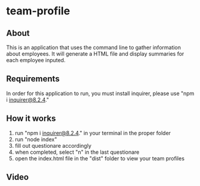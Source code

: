 # team-profile

## About
This is an application that uses the command line to gather information about employees. It will generate a HTML file and display summaries for each employee inputed.

## Requirements
In order for this application to run, you must install inquirer, please use "npm i inquirer@8.2.4."

## How it works
1. run "npm i inquirer@8.2.4." in your terminal in the proper folder
2. run "node index"
3. fill out questionare accordingly
4. when completed, select "n" in the last questionare
5. open the index.html file in the "dist" folder to view your team profiles
   
## Video
